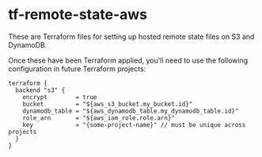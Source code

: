 # tf-remote-state-aws

These are Terraform files for setting up hosted remote state files on S3 and DynamoDB.

Once these have been Terraform applied, you'll need to use the following configuration in future Terraform projects:

```
terraform {
  backend "s3" {
    encrypt        = true
    bucket         = "${aws_s3_bucket.my_bucket.id}"
    dynamodb_table = "${aws_dynamodb_table.my_dynamodb_table.id}"
    role_arn       = "${aws_iam_role.role.arn}"
    key            = "{some-project-name}" // must be unique across projects
  }
}
```
